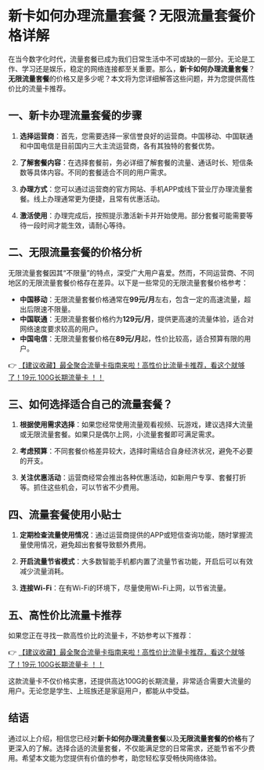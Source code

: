 # 新卡如何办理流量套餐？无限流量套餐价格详解

在当今数字化时代，流量套餐已成为我们日常生活中不可或缺的一部分。无论是工作、学习还是娱乐，稳定的网络连接都至关重要。那么，**新卡如何办理流量套餐**？**无限流量套餐**的价格又是多少呢？本文将为您详细解答这些问题，并为您提供高性价比的流量卡推荐。

## 一、新卡办理流量套餐的步骤

1. **选择运营商**：首先，您需要选择一家信誉良好的运营商。中国移动、中国联通和中国电信是目前国内三大主流运营商，各有其独特的套餐优势。

2. **了解套餐内容**：在选择套餐前，务必详细了解套餐的流量、通话时长、短信条数等具体内容。不同的套餐适合不同的用户需求。

3. **办理方式**：您可以通过运营商的官方网站、手机APP或线下营业厅办理流量套餐。线上办理通常更为便捷，且常有优惠活动。

4. **激活使用**：办理完成后，按照提示激活新卡并开始使用。部分套餐可能需要等待一段时间才能生效，请耐心等待。

## 二、无限流量套餐的价格分析

无限流量套餐因其“不限量”的特点，深受广大用户喜爱。然而，不同运营商、不同地区的无限流量套餐价格存在差异。以下是一些常见的无限流量套餐价格参考：

- **中国移动**：无限流量套餐价格通常在**99元/月**左右，包含一定的高速流量，超出后限速不限量。
- **中国联通**：无限流量套餐价格约为**129元/月**，提供更高速的流量体验，适合对网络速度要求较高的用户。
- **中国电信**：无限流量套餐价格在**89元/月**起，性价比较高，适合预算有限的用户。

👉 [【建议收藏】最全聚合流量卡指南来啦！高性价比流量卡推荐，看这个就够了！19元 100G长期流量卡 ！！](https://bit.ly/Liuliangka)

## 三、如何选择适合自己的流量套餐？

1. **根据使用需求选择**：如果您经常使用流量观看视频、玩游戏，建议选择大流量或无限流量套餐。如果只是偶尔上网，小流量套餐即可满足需求。

2. **考虑预算**：不同套餐价格差异较大，选择时需结合自身经济状况，避免不必要的开支。

3. **关注优惠活动**：运营商经常会推出各种优惠活动，如新用户专享、套餐打折等。抓住这些机会，可以节省不少费用。

## 四、流量套餐使用小贴士

1. **定期检查流量使用情况**：通过运营商提供的APP或短信查询功能，随时掌握流量使用情况，避免超出套餐导致额外费用。

2. **开启流量节省模式**：大多数智能手机都内置了流量节省功能，开启后可以有效减少流量消耗。

3. **连接Wi-Fi**：在有Wi-Fi的环境下，尽量使用Wi-Fi上网，以节省流量。

## 五、高性价比流量卡推荐

如果您正在寻找一款高性价比的流量卡，不妨参考以下推荐：

👉 [【建议收藏】最全聚合流量卡指南来啦！高性价比流量卡推荐，看这个就够了！19元 100G长期流量卡 ！！](https://bit.ly/Liuliangka)

这款流量卡不仅价格实惠，还提供高达100G的长期流量，非常适合需要大流量的用户。无论您是学生、上班族还是家庭用户，都能从中受益。

## 结语

通过以上介绍，相信您已经对**新卡如何办理流量套餐**以及**无限流量套餐的价格**有了更深入的了解。选择合适的流量套餐，不仅能满足您的日常需求，还能节省不少费用。希望本文能为您提供有价值的参考，助您轻松享受畅快网络体验。